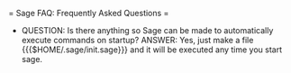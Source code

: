 = Sage FAQ: Frequently Asked Questions =

 * QUESTION: Is there anything so Sage can be made to automatically execute commands on startup?
 ANSWER: Yes, just make a file {{{$HOME/.sage/init.sage}}} and it will be executed any time you start sage.
 
